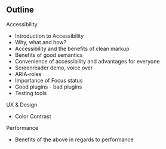 ## Outline

Accessibility
- Introduction to Accessibility
- Why, what and how?
- Accessibility and the benefits of clean markup
- Benefits of good semantics
- Convenience of accessibility and advantages for everyone
- Screenreader demo, voice over
- ARIA-roles
- Importance of Focus status
- Good plugins - bad plugins
- Testing tools

UX & Design
- Color Contrast

Performance
- Benefits of the above in regards to performance
